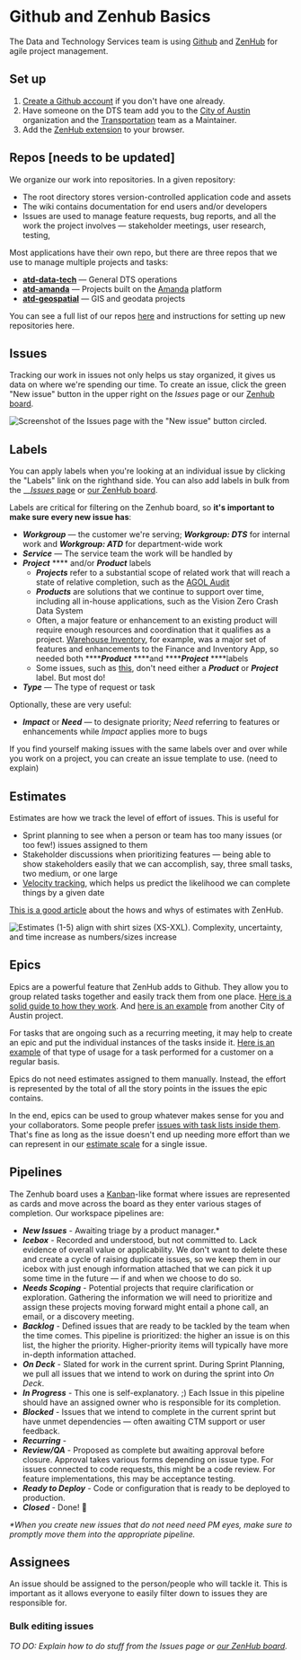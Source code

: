 # Github and Zenhub Basics

The Data and Technology Services team is using [Github](https://github.com/) and [ZenHub](https://www.zenhub.com/) for agile project management.

## Set up

1. [Create a Github account](https://github.com/join) if you don't have one already.
2. Have someone on the DTS team add you to the [City of Austin](https://github.com/cityofaustin) organization and the [Transportation](https://github.com/orgs/cityofaustin/teams/transportation) team as a Maintainer.
3. Add the [ZenHub extension](https://www.zenhub.com/extension) to your browser.

## Repos \[needs to be updated\]

We organize our work into repositories. In a given repository:

* The root directory stores version-controlled application code and assets
* The wiki contains documentation for end users and/or developers
* Issues are used to manage feature requests, bug reports, and all the work the project involves — stakeholder meetings, user research, testing,

Most applications have their own repo, but there are three repos that we use to manage multiple projects and tasks:

* [**atd-data-tech**](https://github.com/cityofaustin/atd-data-tech) — General DTS operations
* [**atd-amanda**](https://github.com/cityofaustin/atd-amanda) — Projects built on the [Amanda](https://github.com/cityofaustin/atd-amanda/wiki) platform
* [**atd-geospatial**](https://github.com/cityofaustin/atd-geospatial) — GIS and geodata projects

You can see a full list of our repos [here](https://github.com/orgs/cityofaustin/teams/transportation/repositories) and instructions for setting up new repositories here.

## Issues

Tracking our work in issues not only helps us stay organized, it gives us data on where we're spending our time. To create an issue, click the green "New issue" button in the upper right on the _Issues_ page or our [Zenhub board](https://github.com/cityofaustin/atd-data-tech/blob/master/.github/settings.yml#workspaces/data--tech-services-5caf7dc6ecad11531cc418ef/board).

![Screenshot of the Issues page with the &quot;New issue&quot; button circled. ](https://github.com/cityofaustin/atd-data-tech/raw/master/images/Create-new-issue.png?raw=true)

## Labels

You can apply labels when you're looking at an individual issue by clicking the "Labels" link on the righthand side. You can also add labels in bulk from the __[_Issues_ page](https://github.com/cityofaustin/atd-data-tech/issues) or [our ZenHub board](https://github.com/cityofaustin/atd-data-tech#workspaces/data--tech-services-5caf7dc6ecad11531cc418ef/board). 

Labels are critical for filtering on the Zenhub board, so **it's important to make sure every new issue has**:

* _**Workgroup**_ — the customer we're serving; _**Workgroup: DTS**_ for internal work and _**Workgroup: ATD**_ for department-wide work
* _**Service**_ — The service team the work will be handled by
* _**Project**_ **** and/or _**Product**_ labels
  * _**Projects**_ refer to a substantial scope of related work that will reach a state of relative completion, such as the [AGOL Audit](https://github.com/cityofaustin/atd-data-tech/issues/253) 
  * _**Products**_ are solutions that we continue to support over time, including all in-house applications, such as the Vision Zero Crash Data System
  * Often, a major feature or enhancement to an existing product will require enough resources and coordination that it qualifies as a project. [Warehouse Inventory](https://github.com/cityofaustin/atd-data-tech/issues/20), for example, was a major set of features and enhancements to the Finance and Inventory App, so needed both ****_**Product**_ ****and ****_**Project**_ ****labels 
  * Some issues, such as [this](https://github.com/cityofaustin/atd-data-tech/issues/1010), don't need either a _**Product**_ or _**Project**_ label. But most do! 
* _**Type**_ — The type of request or task 

Optionally, these are very useful:

* _**Impact**_ or _**Need**_ — to designate priority; _Need_ referring to features or enhancements while _Impact_ applies more to bugs

If you find yourself making issues with the same labels over and over while you work on a project, you can create an issue template to use. \(need to explain\)

## Estimates

Estimates are how we track the level of effort of issues. This is useful for

* Sprint planning to see when a person or team has too many issues \(or too few!\) issues assigned to them
* Stakeholder discussions when prioritizing features — being able to show stakeholders easily that we can accomplish, say, three small tasks, two medium, or one large
* [Velocity tracking](https://www.zenhub.com/blog/track-your-speed-of-work-with-agile-velocity-charts/), which helps us predict the likelihood we can complete things by a given date

[This is a good article](https://help.zenhub.com/support/solutions/articles/43000010347-estimate-work-using-story-points) about the hows and whys of estimates with ZenHub.

![Estimates \(1-5\) align with shirt sizes \(XS-XXL\). Complexity, uncertainty, and time increase as numbers/sizes increase](https://github.com/cityofaustin/atd-data-tech/raw/master/images/Relative-estimates.png)

## Epics

Epics are a powerful feature that ZenHub adds to Github. They allow you to group related tasks together and easily track them from one place. [Here is a solid guide to how they work](https://www.zenhub.com/blog/working-with-epics-in-github/). And [here is an example](https://github.com/cityofaustin/techstack/issues/1215) from another City of Austin project.

For tasks that are ongoing such as a recurring meeting, it may help to create an epic and put the individual instances of the tasks inside it. [Here is an example](https://github.com/cityofaustin/atd-geospatial/issues/4) of that type of usage for a task performed for a customer on a regular basis.

Epics do not need estimates assigned to them manually. Instead, the effort is represented by the total of all the story points in the issues the epic contains.

In the end, epics can be used to group whatever makes sense for you and your collaborators. Some people prefer [issues with task lists inside them](https://github.com/cityofaustin/techstack/issues/616). That's fine as long as the issue doesn't end up needing more effort than we can represent in our [estimate scale](https://github.com/cityofaustin/atd-data-tech/wiki/Project-Management:-Github-and-ZenHub-Basics#estimates) for a single issue.

## Pipelines

The Zenhub board uses a [Kanban](https://en.wikipedia.org/wiki/Kanban_board)-like format where issues are represented as cards and move across the board as they enter various stages of completion. Our workspace pipelines are:

* _**New Issues**_ - Awaiting triage by a product manager.\*
* _**Icebox**_ - Recorded and understood, but not committed to. Lack evidence of overall value or applicability. We don't want to delete these and create a cycle of raising duplicate issues, so we keep them in our icebox with just enough information attached that we can pick it up some time in the future — if and when we choose to do so.
* _**Needs Scoping**_ - Potential projects that require clarification or exploration. Gathering the information we will need to prioritize and assign these projects moving forward might entail a phone call, an email, or a discovery meeting.
* _**Backlog**_ - Defined issues that are ready to be tackled by the team when the time comes. This pipeline is prioritized: the higher an issue is on this list, the higher the priority. Higher-priority items will typically have more in-depth information attached.
* _**On Deck**_ - Slated for work in the current sprint. During Sprint Planning, we pull all issues that we intend to work on during the sprint into _On Deck_.
* _**In Progress**_ - This one is self-explanatory. ;\) Each Issue in this pipeline should have an assigned owner who is responsible for its completion.
* _**Blocked** -_ Issues that we intend to complete in the current sprint but have unmet dependencies — often awaiting CTM support or user feedback.
* _**Recurring**_ - 
* _**Review/QA**_ - Proposed as complete but awaiting approval before closure. Approval takes various forms depending on issue type. For issues connected to code requests, this might be a code review. For feature implementations, this may be acceptance testing.
* _**Ready to Deploy**_ - Code or configuration that is ready to be deployed to production. 
* _**Closed**_ - Done! 🙌

_\*When you create new issues that do not need need PM eyes, make sure to promptly move them into the appropriate pipeline._

## Assignees

An issue should be assigned to the person/people who will tackle it. This is important as it allows everyone to easily filter down to issues they are responsible for.

### Bulk editing issues

_TO DO: Explain how to do stuff from the Issues page or_ [_our ZenHub board_](https://github.com/cityofaustin/atd-data-tech#workspaces/data--tech-services-5caf7dc6ecad11531cc418ef/board)_._

